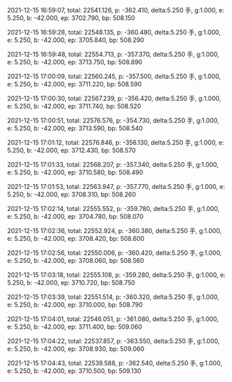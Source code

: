 2021-12-15 16:59:07, total: 22541.126, p: -362.410, delta:5.250 手, g:1.000, e: 5.250, b: -42.000, ep: 3702.790, bp: 508.150

2021-12-15 16:59:28, total: 22548.135, p: -360.480, delta:5.250 手, g:1.000, e: 5.250, b: -42.000, ep: 3705.840, bp: 508.290

2021-12-15 16:59:48, total: 22554.713, p: -357.370, delta:5.250 手, g:1.000, e: 5.250, b: -42.000, ep: 3713.750, bp: 508.890

2021-12-15 17:00:09, total: 22560.245, p: -357.500, delta:5.250 手, g:1.000, e: 5.250, b: -42.000, ep: 3711.220, bp: 508.590

2021-12-15 17:00:30, total: 22567.239, p: -356.420, delta:5.250 手, g:1.000, e: 5.250, b: -42.000, ep: 3711.740, bp: 508.520

2021-12-15 17:00:51, total: 22576.576, p: -354.730, delta:5.250 手, g:1.000, e: 5.250, b: -42.000, ep: 3713.590, bp: 508.540

2021-12-15 17:01:12, total: 22576.846, p: -356.130, delta:5.250 手, g:1.000, e: 5.250, b: -42.000, ep: 3712.430, bp: 508.570

2021-12-15 17:01:33, total: 22568.207, p: -357.340, delta:5.250 手, g:1.000, e: 5.250, b: -42.000, ep: 3710.580, bp: 508.490

2021-12-15 17:01:53, total: 22563.947, p: -357.770, delta:5.250 手, g:1.000, e: 5.250, b: -42.000, ep: 3708.310, bp: 508.260

2021-12-15 17:02:14, total: 22555.552, p: -359.780, delta:5.250 手, g:1.000, e: 5.250, b: -42.000, ep: 3704.780, bp: 508.070

2021-12-15 17:02:36, total: 22552.924, p: -360.380, delta:5.250 手, g:1.000, e: 5.250, b: -42.000, ep: 3708.420, bp: 508.600

2021-12-15 17:02:56, total: 22550.006, p: -360.420, delta:5.250 手, g:1.000, e: 5.250, b: -42.000, ep: 3708.060, bp: 508.560

2021-12-15 17:03:18, total: 22555.108, p: -359.280, delta:5.250 手, g:1.000, e: 5.250, b: -42.000, ep: 3710.720, bp: 508.750

2021-12-15 17:03:39, total: 22551.514, p: -360.320, delta:5.250 手, g:1.000, e: 5.250, b: -42.000, ep: 3710.000, bp: 508.790

2021-12-15 17:04:01, total: 22546.051, p: -361.080, delta:5.250 手, g:1.000, e: 5.250, b: -42.000, ep: 3711.400, bp: 509.060

2021-12-15 17:04:22, total: 22537.857, p: -363.550, delta:5.250 手, g:1.000, e: 5.250, b: -42.000, ep: 3708.930, bp: 509.060

2021-12-15 17:04:43, total: 22539.588, p: -362.540, delta:5.250 手, g:1.000, e: 5.250, b: -42.000, ep: 3710.500, bp: 509.130